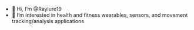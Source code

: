 - 👋 Hi, I’m @Raylure19
- 👀 I’m interested in health and fitness wearables, sensors, and movement tracking/analysis applications


<!---
Raylure19/Raylure19 is a ✨ special ✨ repository because its `README.md` (this file) appears on your GitHub profile.
You can click the Preview link to take a look at your changes.
--->
